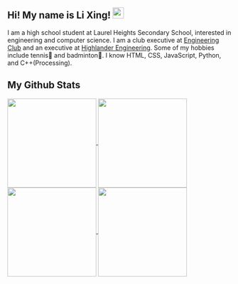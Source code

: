 ## Hi! My name is Li Xing! <img src="https://github.com/lixingyin/lixingyin/assets/114456809/5725c31a-df62-4e4b-bec4-bdefa7d00ce7" width="25" height="25">

I am a high school student at Laurel Heights Secondary School, interested in engineering and computer science. I am a club executive at [Engineering Club](https://www.instagram.com/lhssengineering/) and an executive at [Highlander Engineering](https://www.highlanderengineering.ca/). Some of my hobbies include tennis🎾 and badminton🏸. I know HTML, CSS, JavaScript, Python, and C++(Processing).

## My Github Stats

<a href="https://github.com/anuraghazra/github-readme-stats#gh-dark-mode-only">
  <img height=200 img width=200 align="center" src="https://github-readme-stats.vercel.app/api?username=lixingyin&show_icons=true&theme=buefy#gh-dark-mode-only" />
</a>
<a href="https://github.com/anuraghazra/github-readme-stats#gh-light-mode-only">
  <img height=200 img width=200 align="center" src="https://github-readme-stats.vercel.app/api/top-langs/?username=anuraghazra&layout=compact&theme=tokyonight#gh-light-mode-only" />
</a>

<a href="https://github.com/anuraghazra/github-readme-stats#gh-light-mode-only">
  <img height=200 img width=200 align="center" src="https://github-readme-stats.vercel.app/api?username=lixingyin&show_icons=true&theme=tokyonight#gh-light-mode-only" />
</a>
<a href="https://github.com/anuraghazra/github-readme-stats#gh-dark-mode-only">
  <img height=200 img width=200 align="center" src="https://github-readme-stats.vercel.app/api/top-langs/?username=anuraghazra&layout=compact&theme=buefy#gh-dark-mode-only" />
</a>

